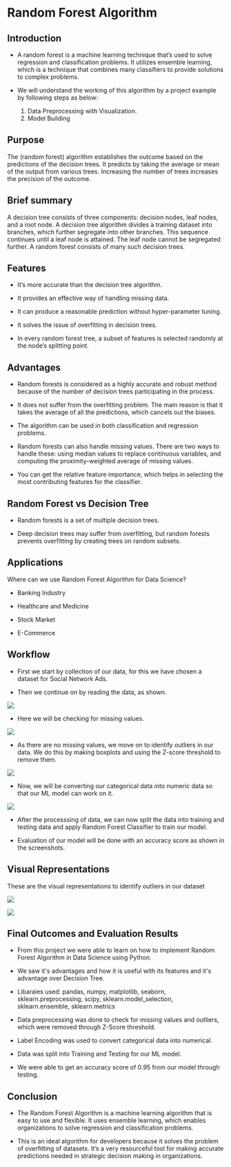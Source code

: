 # **Random Forest Algorithm**

## **Introduction**

- A random forest is a machine learning technique that’s used to solve regression and classification problems. It utilizes ensemble learning, which is a technique that combines many classifiers to provide solutions to complex problems.

- We will understand the working of this algorithm by a project example by following steps as below:

   1. Data Preprocessing with Visualization.
   2. Model Building

## **Purpose** 

The (random forest) algorithm establishes the outcome based on the predictions of the decision trees. It predicts by taking the average or mean of the output from various trees. Increasing the number of trees increases the precision of the outcome.

## **Brief summary** 

A decision tree consists of three components: decision nodes, leaf nodes, and a root node. A decision tree algorithm divides a training dataset into branches, which further segregate into other branches. This sequence continues until a leaf node is attained. The leaf node cannot be segregated further.
A random forest consists of many such decision trees. 

## **Features**

- It’s more accurate than the decision tree algorithm.

- It provides an effective way of handling missing data.

- It can produce a reasonable prediction without hyper-parameter tuning.

- It solves the issue of overfitting in decision trees.

- In every random forest tree, a subset of features is selected randomly at the node’s splitting point.

## **Advantages**

- Random forests is considered as a highly accurate and robust method because of the number of decision trees participating in the process.

- It does not suffer from the overfitting problem. The main reason is that it takes the average of all the predictions, which cancels out the biases.

- The algorithm can be used in both classification and regression problems.

- Random forests can also handle missing values. There are two ways to handle these: using median values to replace continuous variables, and computing the proximity-weighted average of missing values.

- You can get the relative feature importance, which helps in selecting the most contributing features for the classifier.

## **Random Forest vs Decision Tree**

- Random forests is a set of multiple decision trees.

- Deep decision trees may suffer from overfitting, but random forests prevents overfitting by creating trees on random subsets.

## **Applications**

Where can we use Random Forest Algorithm for Data Science?

- Banking Industry 

- Healthcare and Medicine 

- Stock Market 

- E-Commerce

## **Workflow**

- First we start by collection of our data, for this we have chosen a dataset for Social Network Ads.

- Then we continue on by reading the data, as shown.

![](https://github.com/Akshat2019VITB/winter-of-contributing/blob/Datascience_With_Python/Datascience_With_Python/Machine%20Learning/Algorithms/Random%20Forest%20Algorithm/Images/5.PNG)

- Here we will be checking for missing values.

![](https://github.com/Akshat2019VITB/winter-of-contributing/blob/Datascience_With_Python/Datascience_With_Python/Machine%20Learning/Algorithms/Random%20Forest%20Algorithm/Images/6.PNG)

- As there are no missing values, we move on to identify outliers in our data. We do this by making boxplots and using the Z-score threshold to remove them.

![](https://github.com/Akshat2019VITB/winter-of-contributing/blob/Datascience_With_Python/Datascience_With_Python/Machine%20Learning/Algorithms/Random%20Forest%20Algorithm/Images/8.PNG)

- Now, we will be converting our categorical data into numeric data so that our ML model can work on it.

![](https://github.com/Akshat2019VITB/winter-of-contributing/blob/Datascience_With_Python/Datascience_With_Python/Machine%20Learning/Algorithms/Random%20Forest%20Algorithm/Images/7.PNG)

- After the processsing of data, we can now split the data into training and testing data and apply Random Forest Classifier to train our model.

- Evaluation of our model will be done with an accuracy score as shown in the screenshots.

## **Visual Representations**

These are the visual representations to identify outliers in our dataset

![](https://github.com/Akshat2019VITB/winter-of-contributing/blob/Datascience_With_Python/Datascience_With_Python/Machine%20Learning/Algorithms/Random%20Forest%20Algorithm/Images/1.PNG)

![](https://github.com/Akshat2019VITB/winter-of-contributing/blob/Datascience_With_Python/Datascience_With_Python/Machine%20Learning/Algorithms/Random%20Forest%20Algorithm/Images/2.PNG)

## **Final Outcomes and Evaluation Results**

- From this project we were able to learn on how to implement Random Forest Algorithm in Data Science using Python.

- We saw it's advantages and how it is useful with its features and it's advantage over Decision Tree.

- Libaraies used: pandas, numpy, matplotlib, seaborn, sklearn.preprocessing, scipy, sklearn.model_selection, sklearn.ensemble, sklearn.metrics

- Data preprocessing was done to check for missing values and outliers, which were removed through Z-Score threshold.

- Label Encoding was used to convert categorical data into numerical.

- Data was split into Training and Testing for our ML model.

- We were able to get an accuracy score of 0.95 from our model through testing.

## **Conclusion**

- The Random Forest Algorithm is a machine learning algorithm that is easy to use and flexible. It uses ensemble learning, which enables organizations to solve regression and classification problems.

- This is an ideal algorithm for developers because it solves the problem of overfitting of datasets. It’s a very resourceful tool for making accurate predictions needed in strategic decision making in organizations.
